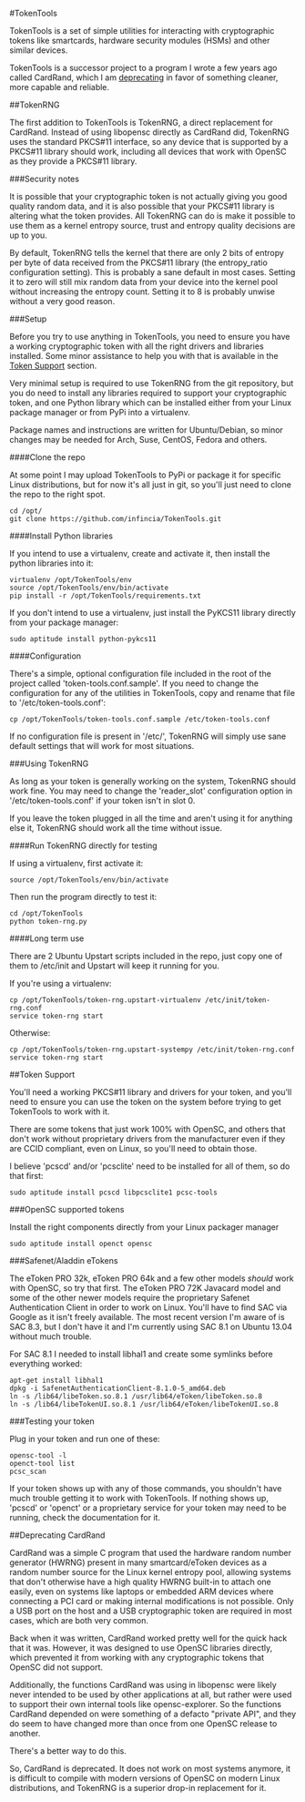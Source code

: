 #TokenTools

TokenTools is a set of simple utilities for interacting with cryptographic tokens like smartcards, hardware security modules (HSMs) and other similar devices.

TokenTools is a successor project to a program I wrote a few years ago called CardRand, which I am [deprecating](#deprecating-cardrand) in favor of something cleaner, more capable and reliable.

##TokenRNG

The first addition to TokenTools is TokenRNG,  a direct replacement for CardRand. Instead of using libopensc directly as CardRand did, TokenRNG uses the standard PKCS#11 interface, so any device that is supported by a PKCS#11 library should work, including all devices that work with OpenSC as they provide a PKCS#11 library.

###Security notes

It is possible that your cryptographic token is not actually giving you good
quality random data, and it is also possible that your PKCS#11 library is altering
what the token provides. All TokenRNG can do is make it possible to use them as
a kernel entropy source, trust and entropy quality decisions are up to you.

By default, TokenRNG tells the kernel that there are only 2 bits of entropy per 
byte of data received from the PKCS#11 library (the entropy_ratio configuration
setting). This is probably a sane default in most cases. Setting it to zero will
still mix random data from your device into the kernel pool without increasing
the entropy count. Setting it to 8 is probably unwise without a very good reason.


###Setup

Before you try to use anything in TokenTools, you need to ensure you have a working cryptographic token with all the right drivers and libraries installed. Some minor assistance to help you with that is available in the [Token Support](#token-support) section.

Very minimal setup is required to use TokenRNG from the git repository, but you do need to install any libraries required to support your cryptographic token, and one Python library which can be installed either from your Linux package manager or from PyPi into a virtualenv.

Package names and instructions are written for Ubuntu/Debian, so minor changes may be needed for Arch, Suse, CentOS, Fedora and others.

####Clone the repo

At some point I may upload TokenTools to PyPi or package it for specific Linux distributions, but for now it's all just in git, so you'll just need to clone the repo to the right spot.

    cd /opt/
    git clone https://github.com/infincia/TokenTools.git

####Install Python libraries

If you intend to use a virtualenv, create and activate it, then install the python libraries into it:

    virtualenv /opt/TokenTools/env
    source /opt/TokenTools/env/bin/activate
    pip install -r /opt/TokenTools/requirements.txt

If you don't intend to use a virtualenv, just install the PyKCS11 library directly from your package manager:

    sudo aptitude install python-pykcs11
    
####Configuration

There's a simple, optional configuration file included in the root of the project called 'token-tools.conf.sample'. If you need to change the configuration for any of the utilities in TokenTools, copy and rename that file to '/etc/token-tools.conf':

    cp /opt/TokenTools/token-tools.conf.sample /etc/token-tools.conf

If no configuration file is present in '/etc/', TokenRNG will simply use sane default settings that will work for most situations.
 
###Using TokenRNG

As long as your token is generally working on the system, TokenRNG should work fine. You may need to change the 'reader_slot' configuration option in '/etc/token-tools.conf' if your token isn't in slot 0.

If you leave the token plugged in all the time and aren't using it for anything else it, TokenRNG should work all the time without issue.

####Run TokenRNG directly for testing
    
If using a virtualenv, first activate it:

    source /opt/TokenTools/env/bin/activate

Then run the program directly to test it:

    cd /opt/TokenTools
    python token-rng.py


####Long term use

There are 2 Ubuntu Upstart scripts included in the repo, just copy one of them to /etc/init and Upstart will keep it running for you.

If you're using a virtualenv:

    cp /opt/TokenTools/token-rng.upstart-virtualenv /etc/init/token-rng.conf
    service token-rng start
    
Otherwise:

    cp /opt/TokenTools/token-rng.upstart-systempy /etc/init/token-rng.conf
    service token-rng start


##Token Support

You'll  need a working PKCS#11 library and drivers for your token, and you'll need to ensure you can use the token on the system before trying to get TokenTools to work with it.

There are some tokens that just work 100% with OpenSC, and others that don't work without proprietary drivers from the manufacturer even if they are CCID compliant, even on Linux, so you'll need to obtain those. 

I believe 'pcscd' and/or 'pcsclite' need to be installed for all of them, so do that first:

    sudo aptitude install pcscd libpcsclite1 pcsc-tools

###OpenSC supported tokens

Install the right components directly from your Linux packager manager

    sudo aptitude install openct opensc  
    
###Safenet/Aladdin eTokens

The eToken PRO 32k, eToken PRO 64k and a few other models *should* work with OpenSC, so try that first. The eToken PRO 72K Javacard model and some of the other newer models require the proprietary Safenet Authentication Client in order to work on Linux. You'll have to find SAC via Google as it isn't freely available. The most recent version I'm aware of is SAC 8.3, but I don't have it and I'm currently using SAC 8.1 on Ubuntu 13.04 without much trouble.

For SAC 8.1 I needed to install libhal1 and create some symlinks before everything worked:

    apt-get install libhal1
    dpkg -i SafenetAuthenticationClient-8.1.0-5_amd64.deb
    ln -s /lib64/libeToken.so.8.1 /usr/lib64/eToken/libeToken.so.8
    ln -s /lib64/libeTokenUI.so.8.1 /usr/lib64/eToken/libeTokenUI.so.8
    
###Testing your token

Plug in your token and run one of these:

    opensc-tool -l
    openct-tool list
    pcsc_scan
     
If your token shows up with any of those commands, you shouldn't have much trouble getting it to work with TokenTools. If nothing shows up, 'pcscd' or 'openct' or a proprietary service for your token may need to be running, check the documentation for it.

##Deprecating CardRand

CardRand was a simple C program that used the hardware random number generator (HWRNG) present in many smartcard/eToken devices as a random number source for the Linux kernel entropy pool, allowing systems that don't otherwise have a high quality HWRNG built-in to attach one easily, even on systems like laptops or embedded ARM devices where connecting a PCI card or making internal modifications is not possible. Only a USB port on the host and a USB cryptographic token are required in most cases, which are both very common.

Back when it was written, CardRand worked pretty well for the quick hack that it was. However, it was designed to use OpenSC libraries directly, which prevented it from working with any cryptographic tokens that OpenSC did not support.

Additionally, the functions CardRand was using in libopensc were likely never intended to be used by other applications at all, but rather were used to support their own internal tools like opensc-explorer. So the functions CardRand depended on were something of a defacto "private API", and they do seem to have changed more than once from one OpenSC release to another.

There's a better way to do this.

So, CardRand is deprecated. It does not work on most systems anymore, it is difficult to compile with modern versions of OpenSC on modern Linux distributions, and TokenRNG is a superior drop-in replacement for it.

